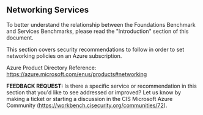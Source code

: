 ## Networking Services

To better understand the relationship between the Foundations Benchmark and Services Benchmarks, please read the "Introduction" section of this document.

This section covers security recommendations to follow in order to set networking policies on an Azure subscription.

Azure Product Directory Reference: https://azure.microsoft.com/enus/products#networking

**FEEDBACK REQUEST:** Is there a specific service or recommendation in this section that you'd like to see addressed or improved? Let us know by making a ticket or starting a discussion in the CIS Microsoft Azure Community
(https://workbench.cisecurity.org/communities/72).
